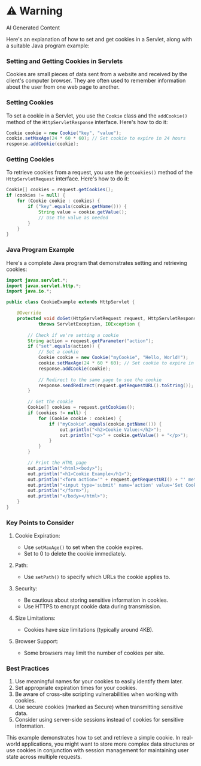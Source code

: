 <div class="warning"><h1>⚠️ Warning</h1><span>AI Generated Content</span></div>


Here's an explanation of how to set and get cookies in a Servlet, along with a suitable Java program example:

### Setting and Getting Cookies in Servlets

Cookies are small pieces of data sent from a website and received by the client's computer browser. They are often used to remember information about the user from one web page to another.

### Setting Cookies

To set a cookie in a Servlet, you use the `Cookie` class and the `addCookie()` method of the `HttpServletResponse` interface. Here's how to do it:

```java
Cookie cookie = new Cookie("key", "value");
cookie.setMaxAge(24 * 60 * 60); // Set cookie to expire in 24 hours
response.addCookie(cookie);
```

### Getting Cookies

To retrieve cookies from a request, you use the `getCookies()` method of the `HttpServletRequest` interface. Here's how to do it:

```java
Cookie[] cookies = request.getCookies();
if (cookies != null) {
    for (Cookie cookie : cookies) {
        if ("key".equals(cookie.getName())) {
            String value = cookie.getValue();
            // Use the value as needed
        }
    }
}
```

### Java Program Example

Here's a complete Java program that demonstrates setting and retrieving cookies:

```java
import javax.servlet.*;
import javax.servlet.http.*;
import java.io.*;

public class CookieExample extends HttpServlet {

    @Override
    protected void doGet(HttpServletRequest request, HttpServletResponse response)
            throws ServletException, IOException {
        
        // Check if we're setting a cookie
        String action = request.getParameter("action");
        if ("set".equals(action)) {
            // Set a cookie
            Cookie cookie = new Cookie("myCookie", "Hello, World!");
            cookie.setMaxAge(24 * 60 * 60); // Set cookie to expire in 24 hours
            response.addCookie(cookie);
            
            // Redirect to the same page to see the cookie
            response.sendRedirect(request.getRequestURL().toString());
        }

        // Get the cookie
        Cookie[] cookies = request.getCookies();
        if (cookies != null) {
            for (Cookie cookie : cookies) {
                if ("myCookie".equals(cookie.getName())) {
                    out.println("<h2>Cookie Value:</h2>");
                    out.println("<p>" + cookie.getValue() + "</p>");
                }
            }
        }

        // Print the HTML page
        out.println("<html><body>");
        out.println("<h1>Cookie Example</h1>");
        out.println("<form action='" + request.getRequestURI() + "' method='GET'>");
        out.println("<input type='submit' name='action' value='Set Cookie'>");
        out.println("</form>");
        out.println("</body></html>");
    }
}
```

### Key Points to Consider

1. Cookie Expiration:
   - Use `setMaxAge()` to set when the cookie expires.
   - Set to 0 to delete the cookie immediately.

2. Path:
   - Use `setPath()` to specify which URLs the cookie applies to.

3. Security:
   - Be cautious about storing sensitive information in cookies.
   - Use HTTPS to encrypt cookie data during transmission.

4. Size Limitations:
   - Cookies have size limitations (typically around 4KB).

5. Browser Support:
   - Some browsers may limit the number of cookies per site.

### Best Practices

1. Use meaningful names for your cookies to easily identify them later.
2. Set appropriate expiration times for your cookies.
3. Be aware of cross-site scripting vulnerabilities when working with cookies.
4. Use secure cookies (marked as Secure) when transmitting sensitive data.
5. Consider using server-side sessions instead of cookies for sensitive information.

This example demonstrates how to set and retrieve a simple cookie. In real-world applications, you might want to store more complex data structures or use cookies in conjunction with session management for maintaining user state across multiple requests.
